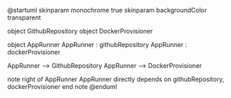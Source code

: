 @startuml
skinparam monochrome true
skinparam backgroundColor transparent

object GithubRepository
object DockerProvisioner

object AppRunner
AppRunner : githubRepository
AppRunner : dockerProvisioner

AppRunner --> GithubRepository
AppRunner --> DockerProvisioner

note right of AppRunner
  AppRunner directly depends on
  githubRepository, dockerProvisioner
end note
@enduml